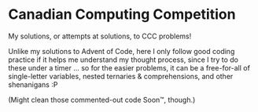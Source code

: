 # Canadian Computing Competition

My solutions, or attempts at solutions, to CCC problems!

Unlike my solutions to Advent of Code, here I only follow good coding practice if it helps me understand my thought process, since I try to do these under a timer ... so for the easier problems, it can be a free-for-all of single-letter variables, nested ternaries & comprehensions, and other shenanigans :P

(Might clean those commented-out code Soon™️, though.)
